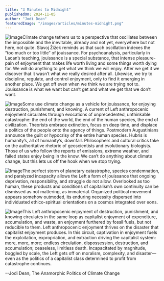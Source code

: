 ```yaml
---
title: "3 Minutes to Midnight"
publishedOn: 2024-11-05
author: "Jodi Dean"
featuredImage: "/images/articles/minutes-midnight.png"
---
```


![Image](/images/articles/minutes-midnight.png)Climate change tethers us to a perspective that oscillates between the impossible and the inevitable, already and not yet, everywhere but not here, not quite. Slavoj Žižek reminds us that such oscillation indexes the “too much or too little” of jouissance. For psychoanalysis, particularly in Lacan’s teaching, jouissance is a special substance, that intense pleasure-pain of enjoyment that makes life worth living and some things worth dying for. We will do anything to get what we think we will enjoy. After we get it we discover that it wasn’t what we really desired after all. Likewise, we try to discipline, regulate, and control enjoyment, only to find it emerging in another place. We get off even when we think we are trying not to. Jouissance is what we want but can’t get and what we get that we don’t want.

![Image](/images/articles/glacier-with-text.jpg)Some use climate change as a vehicle for jouissance, for enjoying destruction, punishment, and knowing. A current of Left anthropocenic enjoyment circulates through evocations of unprecedented, unthinkable catastrophe: the end of the world, the end of the human species, the end of civilization. Theorists embrace extinction, focus on deep time, and displace a politics of the people onto the agency of things. Postmodern Augustinians announce the guilt or hypocrisy of the entire human species. Hubris is humanity’s, all of humanity’s, downfall. Philosophers and cultural critics take on the authoritative rhetoric of geoscientists and evolutionary biologists. Those of us who follow the reports of emissions, extreme weather, and failed states enjoy being in the know. We can’t do anything about climate change, but this lets us off the hook when we stop trying.

![Image](/images/articles/warming-seas-and-melting-ice-sheets-web.jpg)The perfect storm of planetary catastrophe, species condemnation, and paralyzed incapacity allows the Left a form of jouissance that ongoing deprivation, responsibility, and struggle do not allow. Overlooked as too human, these products and conditions of capitalism’s own continuity can be dismissed as not mattering, as immaterial. Organized political movement appears somehow outmoded, its enduring necessity dispersed into individuated ethico-spiritual orientations on a cosmos integrated over eons.

![Image](/images/articles/antartica-glacier-melting-web.jpg)This Left anthropocenic enjoyment of destruction, punishment, and knowing circulates in the same loop as capitalist enjoyment of expenditure, accumulation, and waste, an enjoyment furthered by fossil fuels, but not reducible to them. Left anthropocenic enjoyment thrives on the disaster that capitalist enjoyment produces. In this circuit, captivation in enjoyment fuels the exploitation, expropriation, and extraction driving the capitalist system: more, more, more; endless circulation, dispossession, destruction, and accumulation; ceaseless, limitless death. Incapacitated by magnitude, boggled by scale, the Left gets off on moralism, complexity, and disaster—even as the politics of a capitalist class determined to profit from catastrophe continues.

--Jodi Dean, The Anamorphic Politics of Climate Change

